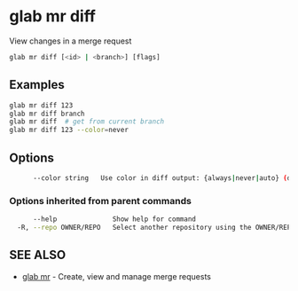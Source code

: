 # glab mr diff

View changes in a merge request

```bash
glab mr diff [<id> | <branch>] [flags]
```

## Examples

```bash
glab mr diff 123
glab mr diff branch
glab mr diff  # get from current branch
glab mr diff 123 --color=never

```

## Options

```bash
      --color string   Use color in diff output: {always|never|auto} (default "auto")
```

### Options inherited from parent commands

```bash
      --help              Show help for command
  -R, --repo OWNER/REPO   Select another repository using the OWNER/REPO or `GROUP/NAMESPACE/REPO` format or full URL or git URL
```

## SEE ALSO

* [glab mr](./bash)  - Create, view and manage merge requests
